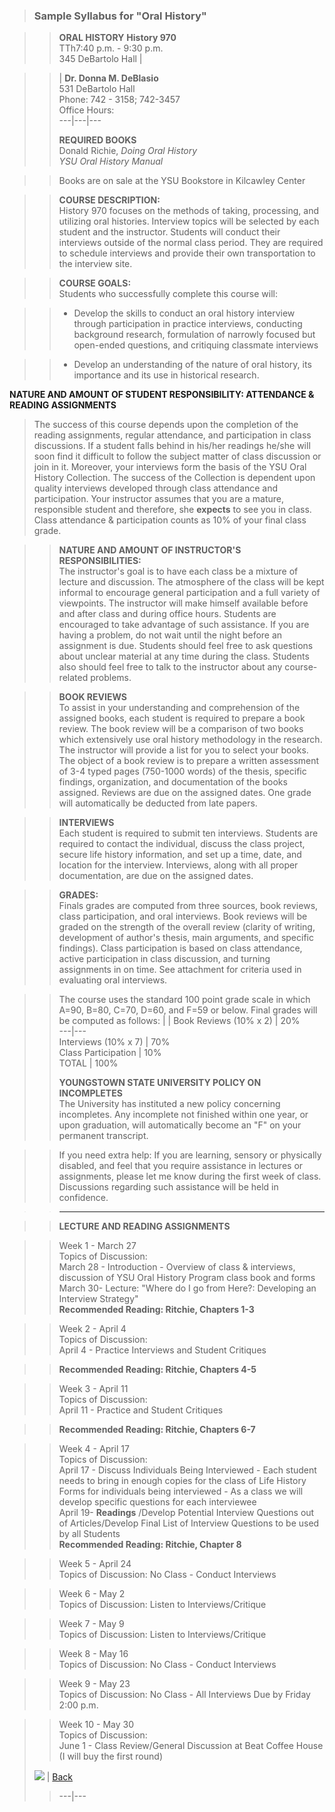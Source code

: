 > ###  Sample Syllabus for "Oral History"

>

>> **ORAL HISTORY** **History 970**  
>  TTh7:40 p.m. - 9:30 p.m.  
> 345 DeBartolo Hall |

>>  
>>  
>>  
>>

>> | **Dr. Donna M. DeBlasio**  
>  531 DeBartolo Hall  
> Phone: 742 - 3158; 742-3457  
> Office Hours:  
>> ---|---|---  
>>  
>> **REQUIRED BOOKS**  
>  Donald Richie, _Doing Oral History_  
> _YSU Oral History Manual_

>>

>> Books are on sale at the YSU Bookstore in Kilcawley Center  
>  
>>

>> **COURSE DESCRIPTION:**  
>  History 970 focuses on the methods of taking, processing, and utilizing
oral histories. Interview topics will be selected by each student and the
instructor.  Students will conduct their interviews outside of the normal
class period. They are required to schedule interviews and provide their own
transportation to the interview site.  
>  
>>

>> **COURSE GOALS:**  
>  Students who successfully complete this course will:

>>

>>   * Develop the skills to conduct an oral history interview through
participation in practice interviews, conducting background research,
formulation of narrowly focused but open-ended questions, and critiquing
classmate interviews

>>   * Develop an understanding of the nature of oral history, its importance
and its use in historical research.

>>

**NATURE AND AMOUNT OF STUDENT RESPONSIBILITY: ATTENDANCE & READING
ASSIGNMENTS**  
> The success of this course depends upon the completion of the reading
assignments, regular attendance, and participation in class discussions. If a
student falls behind in his/her readings he/she will soon find it difficult to
follow the subject matter of class discussion or join in it. Moreover, your
interviews form the basis of the YSU Oral History Collection. The success of
the Collection is dependent upon quality interviews developed through class
attendance and participation. Your instructor assumes that you are a mature,
responsible student and therefore, she **expects** to see you in class. Class
attendance  & participation counts as 10% of your final class grade.  
>  
>>

>> **NATURE AND AMOUNT OF INSTRUCTOR'S RESPONSIBILITIES:**  
>  The instructor's goal is to have each class be a mixture of lecture and
discussion. The atmosphere of the class will be kept informal to encourage
general participation and a full variety of viewpoints. The instructor will
make himself available before and after class and during office hours.
Students are encouraged to take advantage of such assistance. If you are
having a problem, do not wait until the night before an assignment is due.
Students should feel free to ask questions about unclear material at any time
during the class. Students also should feel free to talk to the instructor
about any course-related problems.  
>  
>>

>> **BOOK REVIEWS**  
>  To assist in your understanding and comprehension of the assigned books,
each student is required to prepare a book review.  The book review will be a
comparison of two books which extensively use oral history methodology in the
research.  The instructor will provide a list for you to select your books.
The object of a book review is to prepare a written assessment of 3-4 typed
pages (750-1000 words) of the thesis, specific findings, organization, and
documentation of the books assigned. Reviews are due on the assigned dates.
One grade will automatically be deducted from late papers.  
>  
>>

>> **INTERVIEWS**  
>  Each student is required to submit ten interviews.  Students are required
to contact the individual, discuss the class project, secure life history
information, and set up a time, date, and location for the interview.
Interviews, along with all proper documentation, are due on the assigned
dates.  
>  
>>

>> **GRADES:**  
>  Finals grades are computed from three sources, book reviews, class
participation, and oral interviews. Book reviews will be graded on the
strength of the overall review (clarity of writing, development of author's
thesis, main arguments, and specific findings). Class participation is based
on class attendance, active participation in class discussion, and turning
assignments in on time. See attachment for criteria used in evaluating oral
interviews.

>>

>> The course uses the standard 100 point grade scale in which A=90, B=80,
C=70, D=60, and F=59 or below.  Final grades will be computed as follows: |  |
Book Reviews (10% x 2)  | 20%  
>> ---|---  
>> Interviews (10% x 7)  | 70%  
>> Class Participation  | 10%  
>> TOTAL | 100%  
>>  
>> **YOUNGSTOWN STATE UNIVERSITY POLICY ON INCOMPLETES**  
>  The University has instituted a new policy concerning incompletes. Any
incomplete not finished within one year, or upon graduation, will
automatically become an "F" on your permanent transcript.

>>

>> If you need extra help: If you are learning, sensory or physically
disabled, and feel that you require assistance in lectures or assignments,
please let me know during the first week of class. Discussions regarding such
assistance will be held in confidence.

>>

>> * * *

>>

>> **LECTURE AND READING ASSIGNMENTS**

>>

>> Week 1 - March 27  
> Topics of Discussion:  
> March 28 - Introduction - Overview of class & interviews, discussion of YSU
Oral History Program class book and forms  
> March 30- Lecture: "Where do I go from Here?: Developing an Interview
Strategy"  
> **Recommended Reading: Ritchie, Chapters 1-3**

>>

>> Week 2 - April 4  
> Topics of Discussion:  
> April 4 - Practice Interviews and Student Critiques

>>

>> **Recommended Reading: Ritchie, Chapters 4-5**

>>

>> Week 3 - April 11  
> Topics of Discussion:  
> April 11 - Practice and Student Critiques

>>

>> **Recommended Reading: Ritchie, Chapters 6-7**

>>

>> Week 4 - April 17  
> Topics of Discussion:  
> April 17 - Discuss Individuals Being Interviewed - Each student needs to
bring in enough copies for the class of Life History Forms for individuals
being interviewed - As a class we will develop specific questions for each
interviewee  
> April 19- **Readings** /Develop Potential Interview Questions out of
Articles/Develop Final List of Interview Questions to be used by all Students  
> **Recommended Reading: Ritchie, Chapter 8**

>>

>> Week 5 - April 24  
> Topics of Discussion: No Class - Conduct Interviews

>>

>> Week 6 - May 2  
> Topics of Discussion: Listen to Interviews/Critique

>>

>> Week 7 - May 9  
> Topics of Discussion: Listen to Interviews/Critique

>>

>> Week 8 - May 16  
> Topics of Discussion: No Class - Conduct Interviews

>>

>> Week 9 - May 23  
> Topics of Discussion: No Class - All Interviews Due by Friday 2:00 p.m.

>>

>> Week 10 - May 30  
> Topics of Discussion:  
> June 1 - Class Review/General Discussion at Beat Coffee House (I will buy
the first round)  
>  
>  
>   [![](left.gif)](oralhist.htm) | [Back](oralhist.htm)  
>> ---|---

